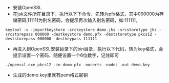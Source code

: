 - 安装OpenSSL
- 在jsk文件所在目录下，执行以下下命令，先转为pfx格式，其中000000为存储密码,111111为别名密码，会提示再次输入别名密码，如:111111，
```
keytool -v -importkeystore -srckeystore demo.jks -srcstoretype jks -srcstorepass 000000 -destkeystore demo.pfx -deststoretype pkcs12 -deststorepass 000000 -destkeypass 111111
```
- 再进入到OpenSSL安装目录下的bin目录，执行以下代码，转为key格式，会提示设置一个密码，随便设置一个6位数字，记住即可
```
./openssl.exe pkcs12 -in demo.pfx -nocerts -nodes -out demo.key
```
- 生成的demo.key里就有pem格式密钥
